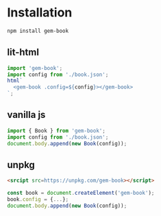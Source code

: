 # Installation

```bash
npm install gem-book
```

## lit-html

```js
import 'gem-book';
import config from './book.json';
html`
  <gem-book .config=${config}></gem-book>
`;
```

## vanilla js

```js
import { Book } from 'gem-book';
import config from './book.json';
document.body.append(new Book(config));
```

## unpkg

```html
<srcipt src=https://unpkg.com/gem-book></script>
```

```js
const book = document.createElement('gem-book');
book.config = {...};
document.body.append(new Book(config));
```
